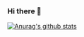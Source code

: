 ### Hi there 👋

[![Anurag's github stats](https://github-readme-stats.vercel.app/api?username=SLY1311220942)](https://github.com/anuraghazra/github-readme-stats?theme=dark)

<!--
**SLY1311220942/SLY1311220942** is a ✨ _special_ ✨ repository because its `README.md` (this file) appears on your GitHub profile.

Here are some ideas to get you started:

- 🔭 I’m currently working on ...
- 🌱 I’m currently learning ...
- 👯 I’m looking to collaborate on ...
- 🤔 I’m looking for help with ...
- 💬 Ask me about ...
- 📫 How to reach me: ...
- 😄 Pronouns: ...
- ⚡ Fun fact: ...
-->
